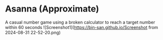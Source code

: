 # Asanna (Approximate)
A casual number game using a broken calculator to reach a target number within 60 seconds
![Screenshot1](https://bin-san.github.io/Screenshot from 2024-08-31 22-52-20.png)
